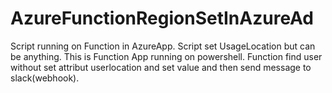 # AzureFunctionRegionSetInAzureAd
Script running on Function in AzureApp. Script set UsageLocation but can be anything.
This is Function App running on powershell. 
Function find user without set attribut userlocation and set value and then send message to slack(webhook).